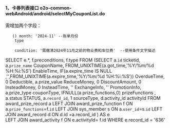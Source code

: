 
#### 1、卡券列表接口 o2o-common-webAndroid/android/selectMyCouponList.do

  需增加两个字段：
  
       () month: '2024-11' --账单月份
        type 
        
        condition: '需缴清2024年11月之前的物业费和车位费'  --使用条件文字描述


       



SELECT e.*, f.preconditions, f.type 
FROM 
  (SELECT 
        a.`id` ticketid,
        a.`prize_name` CouponName,
        FROM_UNIXTIME(a.got_time,'%Y/%m/%d %H:%i:%S') EnableTime,
        IF(a.expire_time IS NULL ,'',FROM_UNIXTIME(a.expire_time,'%Y/%m/%d %H:%i:%S'))  OverdueTime,
        0 Deductible,
        a.prize_value ReduceMoney,
        0 DiscountAmount,
        0 InsteadMoney,
        0 InsteadTime,
        '' ExchangeInfo,
        '' PromotionInfo,
        a.prize_type couponType,
        IFNULL(a.prize_functions,0) prizeFunctions ,
        a.status STATUS,
        a.`record_id`,
        1 sourceType,
        d.activity_id activityId
    FROM award_prize_record a 
    LEFT JOIN award_prize_function f ON a.`prize_functions`=f.`id`
    LEFT JOIN sys_member s ON a.`user_id`=s.`id`
    LEFT JOIN award_record d ON  d.id =a.record_id ) 
    AS e  
LEFT JOIN award_activity f ON e.activityId= f.id
WHERE e.record_id = '636'

